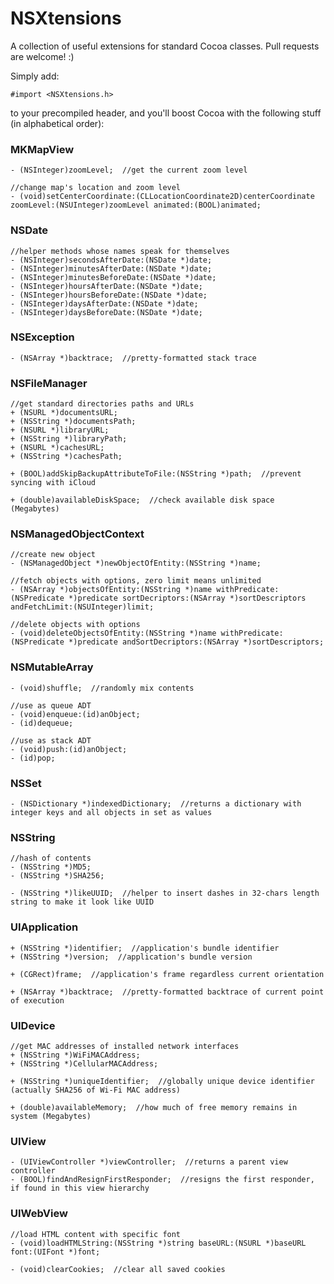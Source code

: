 NSXtensions
===========

A collection of useful extensions for standard Cocoa classes. Pull requests are welcome! :)

Simply add:

    #import <NSXtensions.h>

to your precompiled header, and you'll boost Cocoa with the following stuff (in alphabetical order):

### MKMapView

    - (NSInteger)zoomLevel;  //get the current zoom level
    
    //change map's location and zoom level
    - (void)setCenterCoordinate:(CLLocationCoordinate2D)centerCoordinate zoomLevel:(NSUInteger)zoomLevel animated:(BOOL)animated;

### NSDate

    //helper methods whose names speak for themselves
    - (NSInteger)secondsAfterDate:(NSDate *)date;
    - (NSInteger)minutesAfterDate:(NSDate *)date;
    - (NSInteger)minutesBeforeDate:(NSDate *)date;
    - (NSInteger)hoursAfterDate:(NSDate *)date;
    - (NSInteger)hoursBeforeDate:(NSDate *)date;
    - (NSInteger)daysAfterDate:(NSDate *)date;
    - (NSInteger)daysBeforeDate:(NSDate *)date;

### NSException
    
    - (NSArray *)backtrace;  //pretty-formatted stack trace
    
### NSFileManager

    //get standard directories paths and URLs
    + (NSURL *)documentsURL;
    + (NSString *)documentsPath;
    + (NSURL *)libraryURL;
    + (NSString *)libraryPath;
    + (NSURL *)cachesURL;
    + (NSString *)cachesPath;
    
    + (BOOL)addSkipBackupAttributeToFile:(NSString *)path;  //prevent syncing with iCloud
    
    + (double)availableDiskSpace;  //check available disk space (Megabytes)
    
### NSManagedObjectContext

    //create new object
    - (NSManagedObject *)newObjectOfEntity:(NSString *)name;
    
    //fetch objects with options, zero limit means unlimited
    - (NSArray *)objectsOfEntity:(NSString *)name withPredicate:(NSPredicate *)predicate sortDecriptors:(NSArray *)sortDescriptors andFetchLimit:(NSUInteger)limit;
    
    //delete objects with options
    - (void)deleteObjectsOfEntity:(NSString *)name withPredicate:(NSPredicate *)predicate andSortDecriptors:(NSArray *)sortDescriptors;

### NSMutableArray

    - (void)shuffle;  //randomly mix contents
    
    //use as queue ADT
    - (void)enqueue:(id)anObject;
    - (id)dequeue;
    
    //use as stack ADT
    - (void)push:(id)anObject;
    - (id)pop;

### NSSet

    - (NSDictionary *)indexedDictionary;  //returns a dictionary with integer keys and all objects in set as values

### NSString

    //hash of contents
    - (NSString *)MD5;
    - (NSString *)SHA256;

    - (NSString *)likeUUID;  //helper to insert dashes in 32-chars length string to make it look like UUID

### UIApplication

    + (NSString *)identifier;  //application's bundle identifier
    + (NSString *)version;  //application's bundle version
    
    + (CGRect)frame;  //application's frame regardless current orientation

    + (NSArray *)backtrace;  //pretty-formatted backtrace of current point of execution

### UIDevice

    //get MAC addresses of installed network interfaces
    + (NSString *)WiFiMACAddress;
    + (NSString *)CellularMACAddress;
    
    + (NSString *)uniqueIdentifier;  //globally unique device identifier (actually SHA256 of Wi-Fi MAC address)
    
    + (double)availableMemory;  //how much of free memory remains in system (Megabytes)


### UIView

    - (UIViewController *)viewController;  //returns a parent view controller
    - (BOOL)findAndResignFirstResponder;  //resigns the first responder, if found in this view hierarchy
    
### UIWebView

    //load HTML content with specific font
    - (void)loadHTMLString:(NSString *)string baseURL:(NSURL *)baseURL font:(UIFont *)font;
    
    - (void)clearCookies;  //clear all saved cookies
